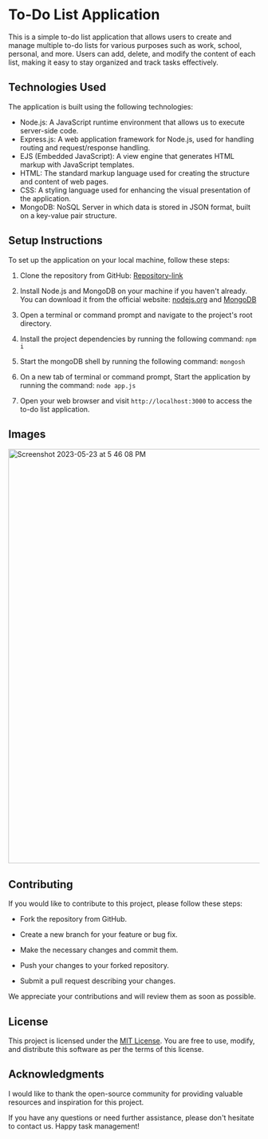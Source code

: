 # To-Do List Application

This is a simple to-do list application that allows users to create and manage multiple to-do lists for various purposes such as work, school, personal, and more. Users can add, delete, and modify the content of each list, making it easy to stay organized and track tasks effectively.

## Technologies Used

The application is built using the following technologies:

- Node.js: A JavaScript runtime environment that allows us to execute server-side code.
- Express.js: A web application framework for Node.js, used for handling routing and request/response handling.
- EJS (Embedded JavaScript): A view engine that generates HTML markup with JavaScript templates.
- HTML: The standard markup language used for creating the structure and content of web pages.
- CSS: A styling language used for enhancing the visual presentation of the application.
- MongoDB: NoSQL Server in which data is stored in JSON format, built on a key-value pair structure.

## Setup Instructions

To set up the application on your local machine, follow these steps:

1. Clone the repository from GitHub: [Repository-link](https://github.com/AryanSinghal007/To-Do-List)

2. Install Node.js and MongoDB on your machine if you haven't already. You can download it from the official website: [nodejs.org](https://nodejs.org) and [MongoDB](https://www.mongodb.com/) 

3. Open a terminal or command prompt and navigate to the project's root directory.

4. Install the project dependencies by running the following command: `npm i`

5. Start the mongoDB shell by running the following command: `mongosh` 

6. On a new tab of terminal or command prompt, Start the application by running the command: `node app.js`

7. Open your web browser and visit `http://localhost:3000` to access the to-do list application.

## Images

<img width="830" alt="Screenshot 2023-05-23 at 5 46 08 PM" src="https://github.com/AryanSinghal007/To-Do-List/assets/130309685/df840462-b4d4-4f12-b6dc-b320d8ef73d5">


## Contributing

If you would like to contribute to this project, please follow these steps:

- Fork the repository from GitHub.

- Create a new branch for your feature or bug fix.

- Make the necessary changes and commit them.

- Push your changes to your forked repository.

- Submit a pull request describing your changes.

We appreciate your contributions and will review them as soon as possible.

## License

This project is licensed under the [MIT License](LICENSE). You are free to use, modify, and distribute this software as per the terms of this license.

## Acknowledgments

I would like to thank the open-source community for providing valuable resources and inspiration for this project.

If you have any questions or need further assistance, please don't hesitate to contact us. Happy task management!

